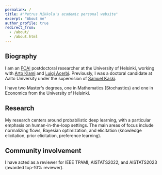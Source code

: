 ```yaml
---
permalink: /
title: #"Petrus Mikkola's academic personal website"
excerpt: "About me"
author_profile: true
redirect_from: 
  - /about/
  - /about.html
---
```


<h2>Biography</h2>

I am an <a href="https://fcai.fi">FCAI</a> postdoctoral researcher at the University of Helsinki, working with <a href="https://www.cs.helsinki.fi/u/aklami/">Arto Klami</a> and <a href="https://lacerbi.github.io">Luigi Acerbi</a>. Previously, I was a doctoral candidate at Aalto University under the supervision of <a href="https://people.aalto.fi/samuel.kaski">Samuel Kaski</a>.

I have two Master's degrees, one in Mathematics (Stochastics) and one in Economics from the University of Helsinki.

<!---
Prior to that, I worked as an intern at various national research institutes (VATT, Statistics Finland, University of Helsinki) and as a data scientist at two start-ups (North Nest Ventures, SkillGrower). I have two Master's degrees, one in Mathematics (Stochastics) and one in Economics from the University of Helsinki. I do consulting for <a href="https://soilwatch.eu">SoilWatch</a> on calibration and uncertainty quantification of soil carbon models.
-->

<h2>Research</h2>
My research centers around probabilistic deep learning, with a particular emphasis on human-in-the-loop settings. The main areas of focus include normalizing flows, Bayesian optimization, and elicitation (knowledge elicitation, prior elicitation, preference learning).<br>

<!---
My research centers around probabilistic deep learning, with a particular emphasis on multi-information source and human-in-the-loop settings. The main areas of focus include normalizing flows, Bayesian optimization, elicitation (knowledge elicitation, prior elicitation, preference learning), and human-AI teaming.<br>
-->

<!---
<h2>Applications</h2>

The ML methods relevant to my research can be harnessed to incorporate human perspectives into machine learning systems, such as addressing AI alignment issues and designing recommender systems. In addition, Bayesian optimization can be used to solve a broad spectrum of optimization tasks involving diverse and noisy sources of data.
-->

<h2>Community involvement</h2>
I have acted as a reviewer for IEEE TPAMI, AISTATS2022, and AISTATS2023 (awarded top-10% reviewer).
